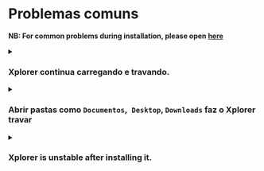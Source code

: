 # Problemas comuns

**NB: For common problems during installation, please open [here](/docs/install/#common-problems)**

<details>
<summary>

### Xplorer continua carregando e travando.

</summary>

Try opening `cmd` by opening <kbd>Win + R</kbd>(Run) and type `cmd`.

Insira o seguinte comando:

```
wmic
```

If the output says the `wmic` is not recognized as internal or internal command, please follow the following steps given on [this](https://superuser.com/questions/1178674/wmic-is-not-recognized-as-an-internal-or-external-command-operable-program-or) or [this](https://knowledge.informatica.com/s/article/156865?language=en_US). Also, please make sure that Windows Defender isn't blocking Xplorer from accessing your documents.

</details>

<details>
<summary>

### Abrir pastas como `Documentos`,` Desktop`, `Downloads` faz o Xplorer travar

</summary>

Desabilite a opção [`Extrair o ícone do arquivo exe e deixe-o como configuração de pré-visualização`](/docs/guides/setting/#extract-exe-file-icon-and-make-it-a-preview).

Além disso, certifique-se de que o Windows Defender não esteja bloqueando o acesso do Xplorer aos seus documentos.

</details>

<details>
<summary>

### Xplorer is unstable after installing it.

</summary>

Simply restart, Xplorer will fix itself, if it doesn't, please address an issue [here](https://github.com/kimlimjustin/xplorer/issues/new).

</details>

